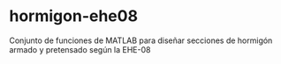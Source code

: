 # hormigon-ehe08
Conjunto de funciones de MATLAB para diseñar secciones de hormigón armado y pretensado según la EHE-08
